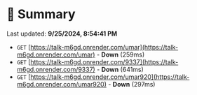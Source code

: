 # 📖 Summary
Last updated: **9/25/2024, 8:54:41 PM**

- `GET` [https://talk-m6gd.onrender.com/umar](https://talk-m6gd.onrender.com/umar) - **Down** (259ms)
- `GET` [https://talk-m6gd.onrender.com/9337](https://talk-m6gd.onrender.com/9337) - **Down** (641ms)
- `GET` [https://talk-m6gd.onrender.com/umar920](https://talk-m6gd.onrender.com/umar920) - **Down** (297ms)
